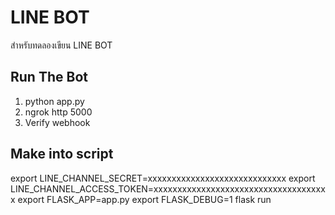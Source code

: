 # LINE BOT
สำหรับทดลองเขียน  LINE BOT

## Run The Bot
1. python app.py
2. ngrok http 5000
3. Verify webhook

## Make into script

export LINE_CHANNEL_SECRET=xxxxxxxxxxxxxxxxxxxxxxxxxxxxx
export LINE_CHANNEL_ACCESS_TOKEN=xxxxxxxxxxxxxxxxxxxxxxxxxxxxxxxxxxxxx
export FLASK_APP=app.py
export FLASK_DEBUG=1
flask run

